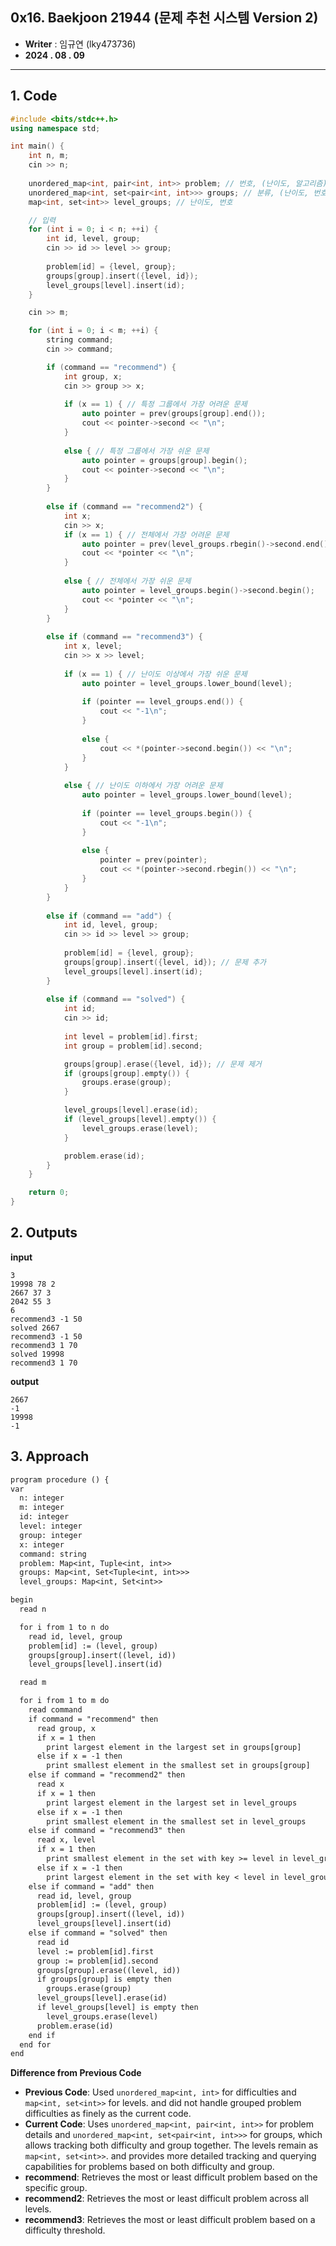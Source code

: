 ## 0x16. Baekjoon 21944 (문제 추천 시스템 Version 2)
- **Writer** : 임규연 (lky473736)
- **2024 . 08 . 09**

---

## 1. Code

```cpp
#include <bits/stdc++.h>
using namespace std;

int main() {
    int n, m;
    cin >> n;
    
    unordered_map<int, pair<int, int>> problem; // 번호, (난이도, 알고리즘)
    unordered_map<int, set<pair<int, int>>> groups; // 분류, (난이도, 번호)
    map<int, set<int>> level_groups; // 난이도, 번호

    // 입력
    for (int i = 0; i < n; ++i) {
        int id, level, group;
        cin >> id >> level >> group;
        
        problem[id] = {level, group};
        groups[group].insert({level, id});
        level_groups[level].insert(id);
    }

    cin >> m;

    for (int i = 0; i < m; ++i) {
        string command;
        cin >> command;

        if (command == "recommend") {
            int group, x;
            cin >> group >> x;
            
            if (x == 1) { // 특정 그룹에서 가장 어려운 문제
                auto pointer = prev(groups[group].end());
                cout << pointer->second << "\n";
            } 
            
            else { // 특정 그룹에서 가장 쉬운 문제
                auto pointer = groups[group].begin();
                cout << pointer->second << "\n";
            }
        } 
        
        else if (command == "recommend2") {
            int x;
            cin >> x;
            if (x == 1) { // 전체에서 가장 어려운 문제
                auto pointer = prev(level_groups.rbegin()->second.end());
                cout << *pointer << "\n";
            } 
            
            else { // 전체에서 가장 쉬운 문제
                auto pointer = level_groups.begin()->second.begin();
                cout << *pointer << "\n";
            }
        } 
        
        else if (command == "recommend3") {
            int x, level;
            cin >> x >> level;
            
            if (x == 1) { // 난이도 이상에서 가장 쉬운 문제
                auto pointer = level_groups.lower_bound(level);
                
                if (pointer == level_groups.end()) {
                    cout << "-1\n";
                } 
                
                else {
                    cout << *(pointer->second.begin()) << "\n";
                }
            } 
            
            else { // 난이도 이하에서 가장 어려운 문제
                auto pointer = level_groups.lower_bound(level);
                
                if (pointer == level_groups.begin()) {
                    cout << "-1\n";
                } 
                
                else {
                    pointer = prev(pointer);
                    cout << *(pointer->second.rbegin()) << "\n";
                }
            }
        } 
        
        else if (command == "add") {
            int id, level, group;
            cin >> id >> level >> group;
            
            problem[id] = {level, group}; 
            groups[group].insert({level, id}); // 문제 추가
            level_groups[level].insert(id);
        } 
        
        else if (command == "solved") {
            int id;
            cin >> id;
            
            int level = problem[id].first;
            int group = problem[id].second;

            groups[group].erase({level, id}); // 문제 제거
            if (groups[group].empty()) {
                groups.erase(group);
            }

            level_groups[level].erase(id);
            if (level_groups[level].empty()) {
                level_groups.erase(level);
            }

            problem.erase(id);
        }
    }

    return 0;
}
```

## 2. Outputs
**input** 
```
3
19998 78 2
2667 37 3
2042 55 3
6
recommend3 -1 50
solved 2667
recommend3 -1 50
recommend3 1 70
solved 19998
recommend3 1 70
```
**output**
```
2667
-1
19998
-1
```

## 3. Approach
```txt
program procedure () {
var
  n: integer
  m: integer
  id: integer
  level: integer
  group: integer
  x: integer
  command: string
  problem: Map<int, Tuple<int, int>>
  groups: Map<int, Set<Tuple<int, int>>>
  level_groups: Map<int, Set<int>>

begin
  read n

  for i from 1 to n do
    read id, level, group
    problem[id] := (level, group)
    groups[group].insert((level, id))
    level_groups[level].insert(id)

  read m

  for i from 1 to m do
    read command
    if command = "recommend" then
      read group, x
      if x = 1 then
        print largest element in the largest set in groups[group]
      else if x = -1 then
        print smallest element in the smallest set in groups[group]
    else if command = "recommend2" then
      read x
      if x = 1 then
        print largest element in the largest set in level_groups
      else if x = -1 then
        print smallest element in the smallest set in level_groups
    else if command = "recommend3" then
      read x, level
      if x = 1 then
        print smallest element in the set with key >= level in level_groups
      else if x = -1 then
        print largest element in the set with key < level in level_groups
    else if command = "add" then
      read id, level, group
      problem[id] := (level, group)
      groups[group].insert((level, id))
      level_groups[level].insert(id)
    else if command = "solved" then
      read id
      level := problem[id].first
      group := problem[id].second
      groups[group].erase((level, id))
      if groups[group] is empty then
        groups.erase(group)
      level_groups[level].erase(id)
      if level_groups[level] is empty then
        level_groups.erase(level)
      problem.erase(id)
    end if
  end for
end

```


**Difference from Previous Code**
- **Previous Code**: Used `unordered_map<int, int>` for difficulties and `map<int, set<int>>` for levels. and did not handle grouped problem difficulties as finely as the current code.
- **Current Code**: Uses `unordered_map<int, pair<int, int>>` for problem details and `unordered_map<int, set<pair<int, int>>>` for groups, which allows tracking both difficulty and group together. The levels remain as `map<int, set<int>>`. and provides more detailed tracking and querying capabilities for problems based on both difficulty and group.
- **recommend**: Retrieves the most or least difficult problem based on the specific group.
- **recommend2**: Retrieves the most or least difficult problem across all levels.
- **recommend3**: Retrieves the most or least difficult problem based on a difficulty threshold.

